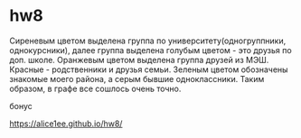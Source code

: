 # hw8

Сиреневым цветом выделена группа по университету(одногруппники, однокурсники), далее группа выделена голубым цветом - это друзья по доп. школе. Оранжевым цветом выделена группа друзей из МЭШ. Красные - родственники и друзья семьи. Зеленым цветом обозначены знакомые моего района, а серым бывшие одноклассники. Таким образом, в графе все сошлось очень точно.

бонус

https://alice1ee.github.io/hw8/

